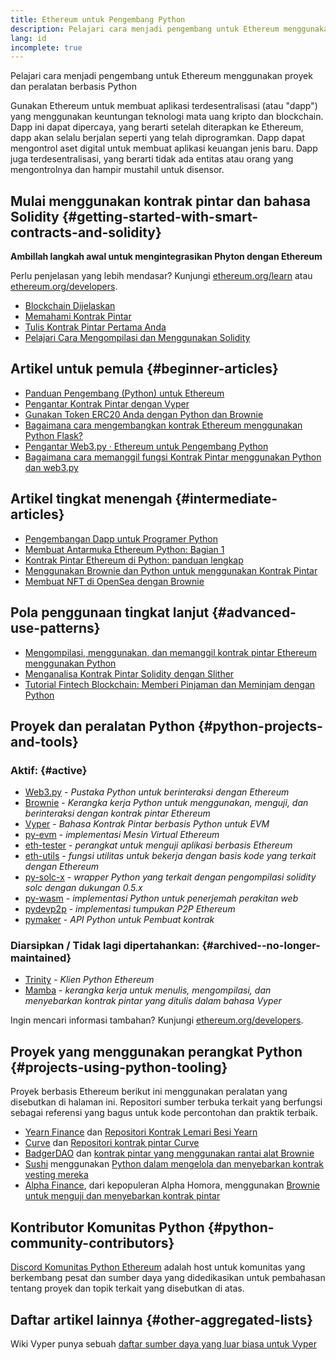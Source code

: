 ```yaml
---
title: Ethereum untuk Pengembang Python
description: Pelajari cara menjadi pengembang untuk Ethereum menggunakan proyek dan peralatan berbasis Python
lang: id
incomplete: true
---
```


<FeaturedText>Pelajari cara menjadi pengembang untuk Ethereum menggunakan proyek dan peralatan berbasis Python</FeaturedText>

Gunakan Ethereum untuk membuat aplikasi terdesentralisasi (atau "dapp") yang menggunakan keuntungan teknologi mata uang kripto dan blockchain. Dapp ini dapat dipercaya, yang berarti setelah diterapkan ke Ethereum, dapp akan selalu berjalan seperti yang telah diprogramkan. Dapp dapat mengontrol aset digital untuk membuat aplikasi keuangan jenis baru. Dapp juga terdesentralisasi, yang berarti tidak ada entitas atau orang yang mengontrolnya dan hampir mustahil untuk disensor.

## Mulai menggunakan kontrak pintar dan bahasa Solidity \{#getting-started-with-smart-contracts-and-solidity}

**Ambillah langkah awal untuk mengintegrasikan Phyton dengan Ethereum**

Perlu penjelasan yang lebih mendasar? Kunjungi [ethereum.org/learn](/learn/) atau [ethereum.org/developers](/developers/).

- [Blockchain Dijelaskan](https://kauri.io/article/d55684513211466da7f8cc03987607d5/blockchain-explained)
- [Memahami Kontrak Pintar](https://kauri.io/article/e4f66c6079e74a4a9b532148d3158188/ethereum-101-part-5-the-smart-contract)
- [Tulis Kontrak Pintar Pertama Anda](https://kauri.io/article/124b7db1d0cf4f47b414f8b13c9d66e2/remix-ide-your-first-smart-contract)
- [Pelajari Cara Mengompilasi dan Menggunakan Solidity](https://kauri.io/article/973c5f54c4434bb1b0160cff8c695369/understanding-smart-contract-compilation-and-deployment)

## Artikel untuk pemula \{#beginner-articles}

- [Panduan Pengembang (Python) untuk Ethereum](https://snakecharmers.ethereum.org/a-developers-guide-to-ethereum-pt-1/)
- [Pengantar Kontrak Pintar dengan Vyper](https://kauri.io/#collections/Getting%20Started/an-introduction-to-smart-contracts-with-vyper/)
- [Gunakan Token ERC20 Anda dengan Python dan Brownie](https://betterprogramming.pub/python-blockchain-token-deployment-tutorial-create-an-erc20-77a5fd2e1a58)
- [Bagaimana cara mengembangkan kontrak Ethereum menggunakan Python Flask?](https://medium.com/coinmonks/how-to-develop-ethereum-contract-using-python-flask-9758fe65976e)
- [Pengantar Web3.py · Ethereum untuk Pengembang Python](https://www.dappuniversity.com/articles/web3-py-intro)
- [Bagaimana cara memanggil fungsi Kontrak Pintar menggunakan Python dan web3.py](https://stackoverflow.com/questions/57580702/how-to-call-a-smart-contract-function-using-python-and-web3-py)

## Artikel tingkat menengah \{#intermediate-articles}

- [Pengembangan Dapp untuk Programer Python](https://levelup.gitconnected.com/dapps-development-for-python-developers-f52b32b54f28)
- [Membuat Antarmuka Ethereum Python: Bagian 1](https://hackernoon.com/creating-a-python-ethereum-interface-part-1-4d2e47ea0f4d)
- [Kontrak Pintar Ethereum di Python: panduan lengkap](https://hackernoon.com/ethereum-smart-contracts-in-python-a-comprehensive-ish-guide-771b03990988)
- [Menggunakan Brownie dan Python untuk menggunakan Kontrak Pintar](https://dev.to/patrickalphac/using-brownie-for-to-deploy-smart-contracts-1kkp)
- [Membuat NFT di OpenSea dengan Brownie](https://www.freecodecamp.org/news/how-to-make-an-nft-and-render-on-opensea-marketplace/)

## Pola penggunaan tingkat lanjut \{#advanced-use-patterns}

- [Mengompilasi, menggunakan, dan memanggil kontrak pintar Ethereum menggunakan Python](https://yohanes.gultom.id/2018/11/28/compiling-deploying-and-calling-ethereum-smartcontract-using-python/)
- [Menganalisa Kontrak Pintar Solidity dengan Slither](https://kauri.io/#collections/DevOps/analyze-solidity-smart-contracts-with-slither/#analyze-solidity-smart-contracts-with-slither)
- [Tutorial Fintech Blockchain: Memberi Pinjaman dan Meminjam dengan Python](https://blog.chain.link/blockchain-fintech-defi-tutorial-lending-borrowing-python/)

## Proyek dan peralatan Python \{#python-projects-and-tools}

### Aktif: \{#active}

- [Web3.py](https://github.com/ethereum/web3.py) - _Pustaka Python untuk berinteraksi dengan Ethereum_
- [Brownie](https://github.com/eth-brownie/brownie) - _Kerangka kerja Python untuk menggunakan, menguji, dan berinteraksi dengan kontrak pintar Ethereum_
- [Vyper](https://github.com/ethereum/vyper/) - _Bahasa Kontrak Pintar berbasis Python untuk EVM_
- [py-evm](https://github.com/ethereum/py-evm) - _implementasi Mesin Virtual Ethereum_
- [eth-tester](https://github.com/ethereum/eth-tester) - _perangkat untuk menguji aplikasi berbasis Ethereum_
- [eth-utils](https://github.com/ethereum/eth-utils/) - _fungsi utilitas untuk bekerja dengan basis kode yang terkait dengan Ethereum_
- [py-solc-x](https://pypi.org/project/py-solc-x/) - _wrapper Python yang terkait dengan pengompilasi solidity solc dengan dukungan 0.5.x_
- [py-wasm](https://github.com/ethereum/py-wasm) - _implementasi Python untuk penerjemah perakitan web_
- [pydevp2p](https://github.com/ethereum/pydevp2p) - _implementasi tumpukan P2P Ethereum_
- [pymaker](https://github.com/makerdao/pymaker) - _API Python untuk Pembuat kontrak_

### Diarsipkan / Tidak lagi dipertahankan: \{#archived--no-longer-maintained}

- [Trinity](https://github.com/ethereum/trinity) - _Klien Python Ethereum_
- [Mamba](https://github.com/arjunaskykok/mamba) - _kerangka kerja untuk menulis, mengompilasi, dan menyebarkan kontrak pintar yang ditulis dalam bahasa Vyper_

Ingin mencari informasi tambahan? Kunjungi [ethereum.org/developers](/developers/).

## Proyek yang menggunakan perangkat Python \{#projects-using-python-tooling}

Proyek berbasis Ethereum berikut ini menggunakan peralatan yang disebutkan di halaman ini. Repositori sumber terbuka terkait yang berfungsi sebagai referensi yang bagus untuk kode percontohan dan praktik terbaik.

- [Yearn Finance](https://yearn.finance/) dan [Repositori Kontrak Lemari Besi Yearn](https://github.com/yearn/yearn-vaults)
- [Curve](https://curve.fi/) dan [Repositori kontrak pintar Curve](https://github.com/curvefi/curve-contract)
- [BadgerDAO](https://badger.com/) dan [kontrak pintar yang menggunakan rantai alat Brownie](https://github.com/Badger-Finance/badger-system)
- [Sushi](https://sushi.com/) menggunakan [Python dalam mengelola dan menyebarkan kontrak vesting mereka](https://github.com/sushiswap/sushi-vesting-protocols)
- [Alpha Finance](https://alphafinance.io/), dari kepopuleran Alpha Homora, menggunakan [Brownie untuk menguji dan menyebarkan kontrak pintar](https://github.com/AlphaFinanceLab/alpha-staking-contract)

## Kontributor Komunitas Python \{#python-community-contributors}

[Discord Komunitas Python Ethereum](https://discord.gg/9zk7snTfWe) adalah host untuk komunitas yang berkembang pesat dan sumber daya yang didedikasikan untuk pembahasan tentang proyek dan topik terkait yang disebutkan di atas.

## Daftar artikel lainnya \{#other-aggregated-lists}

Wiki Vyper punya sebuah [daftar sumber daya yang luar biasa untuk Vyper](https://github.com/ethereum/vyper/wiki/Vyper-tools-and-resources)
